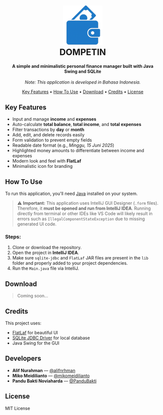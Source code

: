 <h1 align="center">
  <br>
  <img src="src/assets/logo.png" alt="DOMPETIN" width="128">
  <br>
  DOMPETIN
  <br>
</h1>

<h4 align="center">A simple and minimalistic personal finance manager built with Java Swing and SQLite</h4>
<p align="center"><i>Note: This application is developed in Bahasa Indonesia.</i></p>

<p align="center">
  <a href="#key-features">Key Features</a> •
  <a href="#how-to-use">How To Use</a> •
  <a href="#download">Download</a> •
  <a href="#credits">Credits</a> •
  <a href="#license">License</a>
</p>

## Key Features

* Input and manage **income** and **expenses**
* Auto-calculate **total balance**, **total income**, and **total expenses**
* Filter transactions by **day** or **month**
* Add, edit, and delete records easily
* Form validation to prevent empty fields
* Readable date format (e.g., *Minggu, 15 Juni 2025*)
* Highlighted money amounts to differentiate between income and expenses
* Modern look and feel with **FlatLaf**
* Minimalistic icon for branding

## How To Use

To run this application, you'll need [Java](https://www.oracle.com/java/technologies/javase-downloads.html) installed on your system.

> ⚠️ **Important:** This application uses IntelliJ GUI Designer (`.form` files). Therefore, it **must be opened and run from IntelliJ IDEA**. Running directly from terminal or other IDEs like VS Code will likely result in errors such as `IllegalComponentStateException` due to missing generated UI code.

### Steps:

1. Clone or download the repository.
2. Open the project in **IntelliJ IDEA**.
3. Make sure `sqlite-jdbc` and `FlatLaf` JAR files are present in the `lib` folder and properly added to your project dependencies.
4. Run the `Main.java` file via IntelliJ.

## Download

> Coming soon...

## Credits

This project uses:

* [FlatLaf](https://www.formdev.com/flatlaf/) for beautiful UI
* [SQLite JDBC Driver](https://github.com/xerial/sqlite-jdbc) for local database
* Java Swing for the GUI

## Developers

- **Alif Nurahman** — [@alifnrhman](https://github.com/alifnrhman)
- **Miko Meidilianto** — [@mikomeidilianto](https://github.com/mikomeidilianto)
- **Pandu Bakti Noviaharda** — [@PanduBakti](https://github.com/PanduBakti)

## License

MIT License
